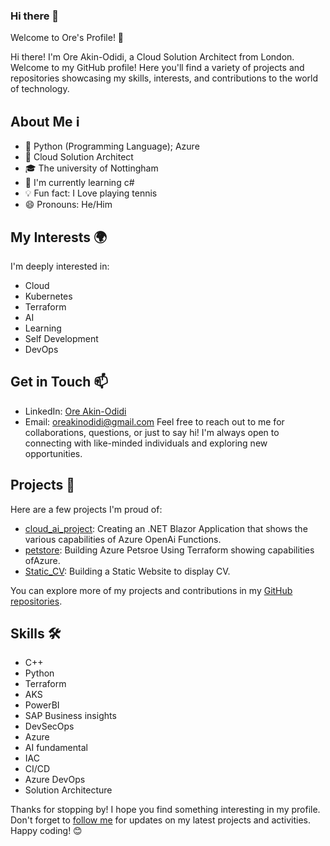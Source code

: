 ### Hi there 👋

<!--
**oreakinodidi98/oreakinodidi98** is a ✨ _special_ ✨ repository because its `README.md` (this file) appears on your GitHub profile.

Here are some ideas to get you started:

- 🔭 I’m currently working on ...
- 🌱 I’m currently learning ...
- 👯 I’m looking to collaborate on ...
- 🤔 I’m looking for help with ...
- 💬 Ask me about ...
- 📫 How to reach me: ...
- 😄 Pronouns: ...
- ⚡ Fun fact: ...
-->
Welcome to Ore's Profile! 👋

Hi there! I'm Ore Akin-Odidi, a Cloud Solution  Architect from London. Welcome to my GitHub profile! Here you'll find a variety of projects and repositories showcasing my skills, interests, and contributions to the world of technology.

## About Me ℹ️
- 🌟 Python (Programming Language); Azure
- 💼 Cloud Solution Architect
- 🎓 The university of Nottingham
- 🌱 I'm currently learning c#
- 💡 Fun fact: I Love playing tennis
- 😄 Pronouns: He/Him

## My Interests 🌍
I'm deeply interested in:
- Cloud
- Kubernetes
- Terraform
- AI
- Learning
- Self Development
- DevOps

## Get in Touch 📫
- LinkedIn: [Ore Akin-Odidi](www.linkedin.com/in/ore-akin-odidi-47581317a)
- Email: oreakinodidi@gmail.com
Feel free to reach out to me for collaborations, questions, or just to say hi! I'm always open to connecting with like-minded individuals and exploring new opportunities.

## Projects 🚀
Here are a few projects I'm proud of:
- [cloud_ai_project](https://github.com/oreakinodidi98/cloud_ai_project): Creating an .NET Blazor Application that shows the various capabilities of Azure OpenAi Functions.
- [petstore](https://github.com/oreakinodidi98/petstore): Building Azure Petsroe Using Terraform showing capabilities ofAzure.
- [Static_CV](https://github.com/oreakinodidi98/oreakinodidi98.github.io): Building a Static Website to display CV.

You can explore more of my projects and contributions in my [GitHub repositories](https://github.com/oreakinodidi98).

## Skills 🛠️
- C++
- Python
- Terraform
- AKS
- PowerBI
- SAP Business insights
- DevSecOps
- Azure
- AI fundamental
- IAC
- CI/CD
- Azure DevOps
- Solution Architecture

Thanks for stopping by! I hope you find something interesting in my profile. Don't forget to [follow me](https://github.com/oreakinodidi98) for updates on my latest projects and activities. Happy coding! 😊
